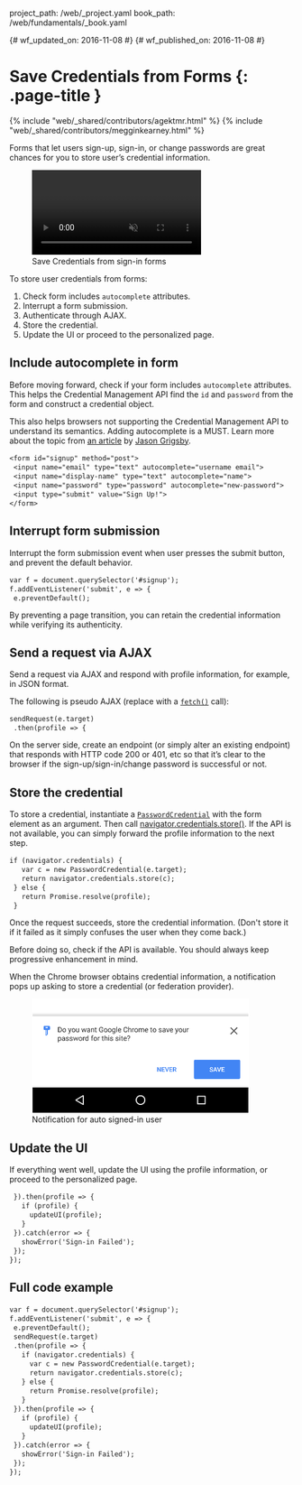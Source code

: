 project_path: /web/_project.yaml
book_path: /web/fundamentals/_book.yaml

{# wf_updated_on: 2016-11-08 #}
{# wf_published_on: 2016-11-08 #}

# Save Credentials from Forms {: .page-title }

{% include "web/_shared/contributors/agektmr.html" %}
{% include "web/_shared/contributors/megginkearney.html" %}

Forms that let users sign-up, sign-in, or change passwords are great chances
for you to store user’s credential information. 

<div class="attempt-right">
  <figure>
    <video src="animations/credential-management-smaller.mov" style="max-height: 400px;" autoplay muted loop controls></video>
    <figcaption>Save Credentials from sign-in forms</figcaption>
  </figure>
</div>

To store user credentials from forms:

1. Check form includes `autocomplete` attributes.
2. Interrupt a form submission.
3. Authenticate through AJAX.
4. Store the credential.
5. Update the UI or proceed to the personalized page.

## Include autocomplete in form

Before moving forward,
check if your form includes `autocomplete` attributes.
This helps the Credential Management API find the `id` and `password`
from the form and construct a credential object.

This also helps browsers not supporting the Credential Management API
to understand its semantics.
Adding autocomplete is a MUST.
Learn more about the topic from
[an article](https://cloudfour.com/thinks/autofill-what-web-devs-should-know-but-dont/) by
[Jason Grigsby](https://medium.com/@grigs).

    <form id="signup" method="post">
     <input name="email" type="text" autocomplete="username email">
     <input name="display-name" type="text" autocomplete="name"> 
     <input name="password" type="password" autocomplete="new-password">
     <input type="submit" value="Sign Up!">
    </form>

## Interrupt form submission

Interrupt the form submission event when user presses the submit button,
and prevent the default behavior.

    var f = document.querySelector('#signup');
    f.addEventListener('submit', e => {
     e.preventDefault();

By preventing a page transition,
you can retain the credential information while verifying its authenticity.

## Send a request via AJAX

Send a request via AJAX and respond with profile information,
for example, in JSON format.

The following is pseudo AJAX
(replace with a [`fetch()`](https://developer.mozilla.org/en-US/docs/Web/API/Fetch_API) call):

    sendRequest(e.target)
     .then(profile => {

On the server side, create an endpoint (or simply alter an existing endpoint)
that responds with HTTP code 200 or 401, etc so that it’s clear to the browser
if the sign-up/sign-in/change password is successful or not.

## Store the credential

To store a credential,
instantiate a
[`PasswordCredential`](/web/fundamentals/security/credential-management/reference/passwordcredential)
with the form element as an argument.
Then call [navigator.credentials.store()](/web/fundamentals/security/credential-management/reference/navigator-credential-store).
If the API is not available,
you can simply forward the profile information to the next step.

    if (navigator.credentials) {
       var c = new PasswordCredential(e.target);
       return navigator.credentials.store(c);
     } else {
       return Promise.resolve(profile);
     }
Once the request succeeds, store the credential information.
(Don't store it if it failed as it simply confuses the user when they come back.)

Before doing so, check if the API is available.
You should always keep progressive enhancement in mind.

When the Chrome browser obtains credential information,
a notification pops up asking to store a credential
(or federation provider).

<figure>
  <img src="imgs/store-credential.png">
  <figcaption>Notification for auto signed-in user</figcaption>
</figure>

<div class="clearfix"></div>

## Update the UI

If everything went well, update the UI using the profile information,
or proceed to the personalized page.

     }).then(profile => {
       if (profile) {
         updateUI(profile);
       }
     }).catch(error => {
       showError('Sign-in Failed');
     });
    });

## Full code example

    var f = document.querySelector('#signup');
    f.addEventListener('submit', e => {
     e.preventDefault();
     sendRequest(e.target)
     .then(profile => {
       if (navigator.credentials) {
         var c = new PasswordCredential(e.target);
         return navigator.credentials.store(c);
       } else {
         return Promise.resolve(profile);
       }
     }).then(profile => {
       if (profile) {
         updateUI(profile);
       }
     }).catch(error => {
       showError('Sign-in Failed');
     });
    });

